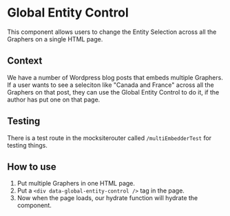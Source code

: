 # Global Entity Control

This component allows users to change the Entity Selection across all the Graphers on a single HTML page.

## Context

We have a number of Wordpress blog posts that embeds multiple Graphers. If a user wants to see a seleciton like "Canada and France" across all the Graphers on that post, they can use the Global Entity Control to do it, if the author has put one on that page.

## Testing

There is a test route in the mocksiterouter called `/multiEmbedderTest` for
testing things.

## How to use

1. Put multiple Graphers in one HTML page.
2. Put a `<div data-global-entity-control />` tag in the page.
3. Now when the page loads, our hydrate function will hydrate the component.
